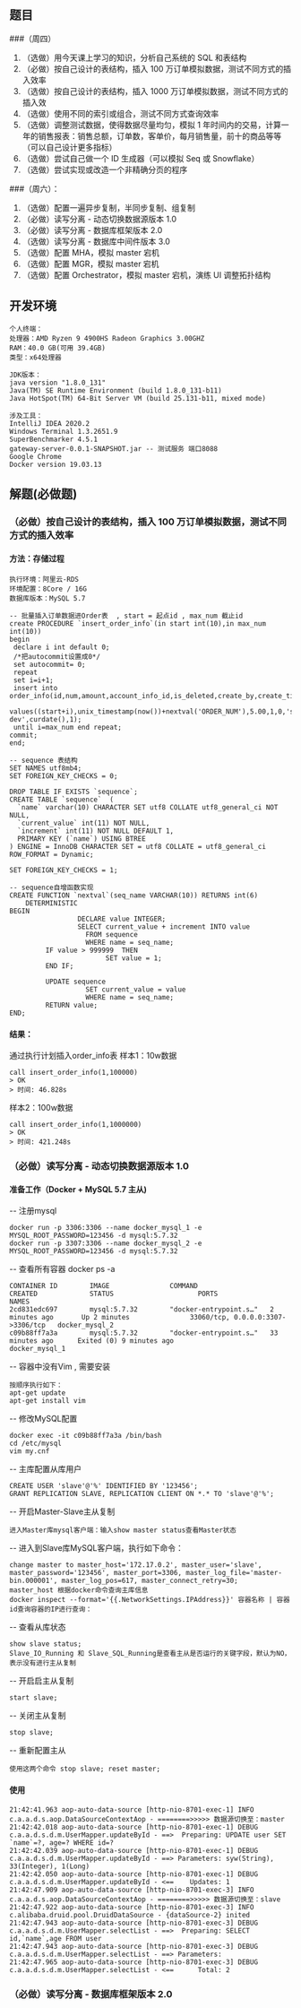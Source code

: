 ## 题目

###（周四）
1. （选做）用今天课上学习的知识，分析自己系统的 SQL 和表结构
2. （必做）按自己设计的表结构，插入 100 万订单模拟数据，测试不同方式的插入效率
3. （选做）按自己设计的表结构，插入 1000 万订单模拟数据，测试不同方式的插入效
4. （选做）使用不同的索引或组合，测试不同方式查询效率
5. （选做）调整测试数据，使得数据尽量均匀，模拟 1 年时间内的交易，计算一年的销售报表：销售总额，订单数，客单价，每月销售量，前十的商品等等（可以自己设计更多指标）
6. （选做）尝试自己做一个 ID 生成器（可以模拟 Seq 或 Snowflake）
7. （选做）尝试实现或改造一个非精确分页的程序

###（周六）：
1. （选做）配置一遍异步复制，半同步复制、组复制
2. （必做）读写分离 - 动态切换数据源版本 1.0
3. （必做）读写分离 - 数据库框架版本 2.0
4. （选做）读写分离 - 数据库中间件版本 3.0
5. （选做）配置 MHA，模拟 master 宕机
6. （选做）配置 MGR，模拟 master 宕机
7. （选做）配置 Orchestrator，模拟 master 宕机，演练 UI 调整拓扑结构

## 开发环境
```
个人终端：
处理器：AMD Ryzen 9 4900HS Radeon Graphics 3.00GHZ
RAM：40.0 GB(可用 39.4GB)
类型：x64处理器
```

```
JDK版本：
java version "1.8.0_131"
Java(TM) SE Runtime Environment (build 1.8.0_131-b11)
Java HotSpot(TM) 64-Bit Server VM (build 25.131-b11, mixed mode)
```

```
涉及工具：
IntelliJ IDEA 2020.2
Windows Terminal 1.3.2651.9
SuperBenchmarker 4.5.1
gateway-server-0.0.1-SNAPSHOT.jar -- 测试服务 端口8088
Google Chrome
Docker version 19.03.13
```

## 解题(必做题)

### （必做）按自己设计的表结构，插入 100 万订单模拟数据，测试不同方式的插入效率

#### 方法：存储过程

~~~
执行环境：阿里云-RDS
环境配置：8Core / 16G
数据库版本：MySQL 5.7
~~~

~~~
-- 批量插入订单数据进Order表  , start = 起点id , max_num 截止id 
create PROCEDURE `insert_order_info`(in start int(10),in max_num int(10))
begin
 declare i int default 0;
 /*把autocommit设置成0*/
 set autocommit= 0;
 repeat
 set i=i+1;
 insert into order_info(id,num,amount,account_info_id,is_deleted,create_by,create_time,version)
 values((start+i),unix_timestamp(now())+nextval('ORDER_NUM'),5.00,1,0,'syw-dev',curdate(),1);
 until i=max_num end repeat;
commit;
end;

-- sequence 表结构
SET NAMES utf8mb4;
SET FOREIGN_KEY_CHECKS = 0;

DROP TABLE IF EXISTS `sequence`;
CREATE TABLE `sequence`  (
  `name` varchar(10) CHARACTER SET utf8 COLLATE utf8_general_ci NOT NULL,
  `current_value` int(11) NOT NULL,
  `increment` int(11) NOT NULL DEFAULT 1,
  PRIMARY KEY (`name`) USING BTREE
) ENGINE = InnoDB CHARACTER SET = utf8 COLLATE = utf8_general_ci ROW_FORMAT = Dynamic;

SET FOREIGN_KEY_CHECKS = 1;

-- sequence自增函数实现
CREATE FUNCTION `nextval`(seq_name VARCHAR(10)) RETURNS int(6)
    DETERMINISTIC
BEGIN  
				 DECLARE value INTEGER;  
				 SELECT current_value + increment INTO value  
                   FROM sequence  
                   WHERE name = seq_name; 
         IF value > 999999  THEN
						SET value = 1;
         END IF;
					
         UPDATE sequence  
                   SET current_value = value 
                   WHERE name = seq_name;  
         RETURN value; 
END;

~~~

#### 结果：
通过执行计划插入order_info表
样本1：10w数据
~~~
call insert_order_info(1,100000)
> OK
> 时间: 46.828s
~~~
样本2：100w数据
~~~
call insert_order_info(1,1000000)
> OK
> 时间: 421.248s
~~~

### （必做）读写分离 - 动态切换数据源版本 1.0

#### 准备工作（Docker + MySQL 5.7 主从)

-- 注册mysql
~~~
docker run -p 3306:3306 --name docker_mysql_1 -e MYSQL_ROOT_PASSWORD=123456 -d mysql:5.7.32
docker run -p 3307:3306 --name docker_mysql_2 -e MYSQL_ROOT_PASSWORD=123456 -d mysql:5.7.32
~~~
-- 查看所有容器
docker ps -a
~~~
CONTAINER ID        IMAGE               COMMAND                  CREATED             STATUS                     PORTS                               NAMES
2cd831edc697        mysql:5.7.32        "docker-entrypoint.s…"   2 minutes ago       Up 2 minutes               33060/tcp, 0.0.0.0:3307->3306/tcp   docker_mysql_2
c09b88ff7a3a        mysql:5.7.32        "docker-entrypoint.s…"   33 minutes ago      Exited (0) 9 minutes ago                                       docker_mysql_1
~~~
-- 容器中没有Vim , 需要安装
~~~
按顺序执行如下：
apt-get update
apt-get install vim
~~~

-- 修改MySQL配置
~~~
docker exec -it c09b88ff7a3a /bin/bash
cd /etc/mysql
vim my.cnf
~~~
-- 主库配置从库用户
~~~
CREATE USER 'slave'@'%' IDENTIFIED BY '123456';
GRANT REPLICATION SLAVE, REPLICATION CLIENT ON *.* TO 'slave'@'%';
~~~
-- 开启Master-Slave主从复制
~~~
进入Master库mysql客户端：输入show master status查看Master状态
~~~
-- 进入到Slave库MySQL客户端，执行如下命令：
~~~
change master to master_host='172.17.0.2', master_user='slave', master_password='123456', master_port=3306, master_log_file='master-bin.000001', master_log_pos=617, master_connect_retry=30;
master_host 根据docker命令查询主库信息
docker inspect --format='{{.NetworkSettings.IPAddress}}' 容器名称 | 容器id查询容器的IP进行查询：
~~~
-- 查看从库状态
~~~
show slave status;
Slave_IO_Running 和 Slave_SQL_Running是查看主从是否运行的关键字段，默认为NO，表示没有进行主从复制
~~~
-- 开启启主从复制
~~~
start slave;
~~~
-- 关闭主从复制
~~~
stop slave;
~~~
-- 重新配置主从
~~~
使用这两个命令 stop slave; reset master;
~~~

#### 使用

~~~
21:42:41.963 aop-auto-data-source [http-nio-8701-exec-1] INFO  c.a.a.d.s.aop.DataSourceContextAop - ========>>>>> 数据源切换至：master
21:42:42.018 aop-auto-data-source [http-nio-8701-exec-1] DEBUG c.a.a.d.s.d.m.UserMapper.updateById - ==>  Preparing: UPDATE user SET `name`=?, age=? WHERE id=? 
21:42:42.039 aop-auto-data-source [http-nio-8701-exec-1] DEBUG c.a.a.d.s.d.m.UserMapper.updateById - ==> Parameters: syw(String), 33(Integer), 1(Long)
21:42:42.050 aop-auto-data-source [http-nio-8701-exec-1] DEBUG c.a.a.d.s.d.m.UserMapper.updateById - <==    Updates: 1
21:42:47.909 aop-auto-data-source [http-nio-8701-exec-3] INFO  c.a.a.d.s.aop.DataSourceContextAop - ========>>>>> 数据源切换至：slave
21:42:47.922 aop-auto-data-source [http-nio-8701-exec-3] INFO  c.alibaba.druid.pool.DruidDataSource - {dataSource-2} inited
21:42:47.943 aop-auto-data-source [http-nio-8701-exec-3] DEBUG c.a.a.d.s.d.m.UserMapper.selectList - ==>  Preparing: SELECT id,`name`,age FROM user 
21:42:47.943 aop-auto-data-source [http-nio-8701-exec-3] DEBUG c.a.a.d.s.d.m.UserMapper.selectList - ==> Parameters: 
21:42:47.965 aop-auto-data-source [http-nio-8701-exec-3] DEBUG c.a.a.d.s.d.m.UserMapper.selectList - <==      Total: 2
~~~

### （必做）读写分离 - 数据库框架版本 2.0